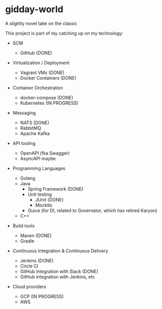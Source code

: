 # gidday-world
A slightly novel take on the classic

This project is part of my catching up on my technology:

- SCM
  - GitHub (DONE)

- Virtualization / Deployment
  - Vagrant VMs (DONE)
  - Docker Containers (DONE)

- Container Orchestration
  - docker-compose (DONE)
  - Kubernetes (IN PROGRESS)

- Messaging
  - NATS (DONE)
  - RabbitMQ
  - Apache Kafka

- API tooling
  - OpenAPI (fka Swagger)
  - AsyncAPI maybe

- Programming Languages
  - Golang
  - Java 
    - Spring Framework (DONE)
    - Unit testing
      - JUnit (DONE)
      - Mockito
    - Guice (for DI, related to Governator, which has retired Karyon)
  - C++

- Build tools
  - Maven (DONE)
  - Gradle

- Continuous Integration & Continuous Delivery
  - Jenkins (DONE)
  - Circle CI
  - GitHub integration with Slack (DONE)
  - GitHub integration with Jenkins, etc

- Cloud providers
  - GCP (IN PROGRESS)
  - AWS

